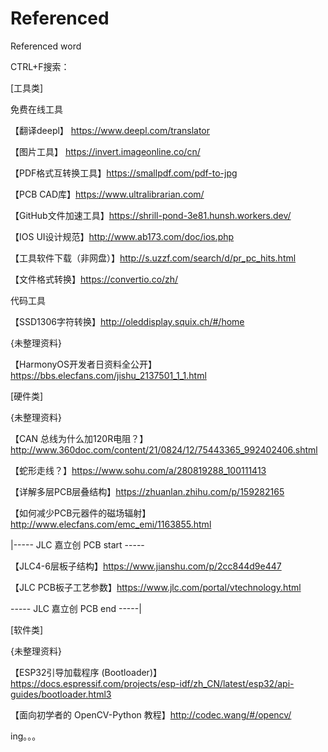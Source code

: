 # Referenced
Referenced word

CTRL+F搜索：

[工具类]

   免费在线工具

   【翻译deepl】
         https://www.deepl.com/translator

   【图片工具】
         https://invert.imageonline.co/cn/

   【PDF格式互转换工具】https://smallpdf.com/pdf-to-jpg

   【PCB CAD库】https://www.ultralibrarian.com/

   【GitHub文件加速工具】https://shrill-pond-3e81.hunsh.workers.dev/

   【IOS UI设计规范】http://www.ab173.com/doc/ios.php

   【工具软件下载（非网盘）】http://s.uzzf.com/search/d/pr_pc_hits.html

   【文件格式转换】https://convertio.co/zh/

   代码工具

   【SSD1306字符转换】http://oleddisplay.squix.ch/#/home

   {未整理资料}

   【HarmonyOS开发者日资料全公开】https://bbs.elecfans.com/jishu_2137501_1_1.html

[硬件类]

   {未整理资料}

   【CAN 总线为什么加120R电阻？】http://www.360doc.com/content/21/0824/12/75443365_992402406.shtml

   【蛇形走线？】https://www.sohu.com/a/280819288_100111413

   【详解多层PCB层叠结构】https://zhuanlan.zhihu.com/p/159282165

   【如何减少PCB元器件的磁场辐射】http://www.elecfans.com/emc_emi/1163855.html

   |----- JLC 嘉立创 PCB start -----

   【JLC4-6层板子结构】https://www.jianshu.com/p/2cc844d9e447

   【JLC PCB板子工艺参数】https://www.jlc.com/portal/vtechnology.html

   ----- JLC 嘉立创 PCB end   -----|

[软件类]

   {未整理资料}

   【ESP32引导加载程序 (Bootloader)】https://docs.espressif.com/projects/esp-idf/zh_CN/latest/esp32/api-guides/bootloader.html3

   【面向初学者的 OpenCV-Python 教程】http://codec.wang/#/opencv/

   
   ing。。。
